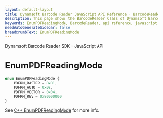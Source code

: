 ```yaml
---
layout: default-layout
title: Dynamsoft Barcode Reader JavaScript API Reference - BarcodeReader
description: This page shows the BarcodeReader Class of Dynamsoft Barcode Reader JavaScript SDK.
keywords: EnumPDFReadingMode, BarcodeReader, api reference, javascript, js
needAutoGenerateSidebar: false
breadcrumbText: EnumPDFReadingMode
---
```


Dynamsoft Barcode Reader SDK - JavaScript API
# EnumPDFReadingMode

```ts
enum EnumPDFReadingMode {
    PDFRM_RASTER = 0x01,
    PDFRM_AUTO = 0x02,
    PDFRM_VECTOR = 0x04,
    PDFRM_REV = 0x80000000
}
```

See [C++ EnumPDFReadingMode](https://www.dynamsoft.com/barcode-reader/parameters/enum/parameter-mode-enums.html?ver=latest#pdfreadingmode) for more info.